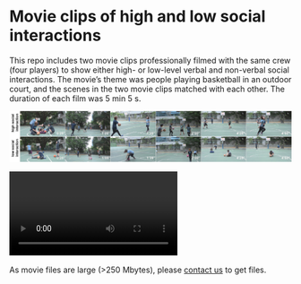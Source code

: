 # Movie clips of high and low social interactions
This repo includes two movie clips professionally filmed with the same crew (four players) to show either high- or low-level verbal and non-verbal social interactions. The movie’s theme was people playing basketball in an outdoor court, and the scenes in the two movie clips matched with each other. The duration of each film was 5 min 5 s.  

![](https://github.com/fahsuanlin/asociality_movies/blob/main/images/Figure%201.png)


![Movie sample](https://github.com/fahsuanlin/asociality_movies/blob/main/doc/social_movie_basketball_trim1.mov)

As movie files are large (>250 Mbytes), please [contact us](fhlin@sri.utoronto.ca) to get files.

